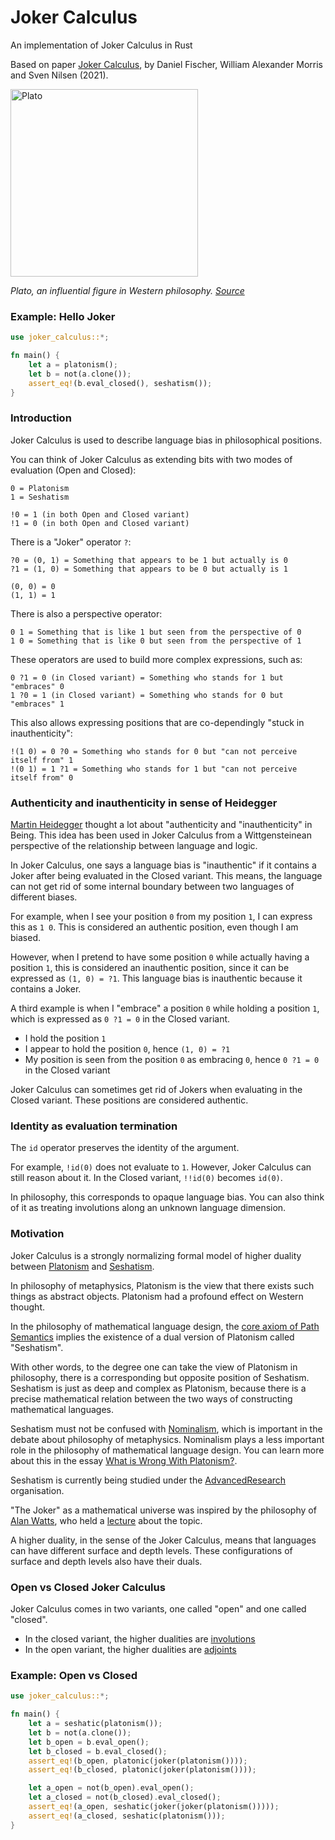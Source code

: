 # Joker Calculus

An implementation of Joker Calculus in Rust

Based on paper [Joker Calculus](https://github.com/advancedresearch/path_semantics/blob/master/papers-wip2/joker-calculus.pdf),
by Daniel Fischer, William Alexander Morris and Sven Nilsen (2021).

<img src="https://upload.wikimedia.org/wikipedia/commons/7/7d/Head_Platon_Glyptothek_Munich_548.jpg" width="300" alt="Plato" />

*Plato, an influential figure in Western philosophy. [Source](https://en.wikipedia.org/wiki/Platonism#/media/File:Head_Platon_Glyptothek_Munich_548.jpg)*

### Example: Hello Joker

```rust
use joker_calculus::*;

fn main() {
    let a = platonism();
    let b = not(a.clone());
    assert_eq!(b.eval_closed(), seshatism());
}
```

### Introduction

Joker Calculus is used to describe language bias in philosophical positions.

You can think of Joker Calculus as extending bits with two modes of evaluation (Open and Closed):

```text
0 = Platonism
1 = Seshatism

!0 = 1 (in both Open and Closed variant)
!1 = 0 (in both Open and Closed variant)
```

There is a "Joker" operator `?`:

```text
?0 = (0, 1) = Something that appears to be 1 but actually is 0
?1 = (1, 0) = Something that appears to be 0 but actually is 1

(0, 0) = 0
(1, 1) = 1
```

There is also a perspective operator:

```text
0 1 = Something that is like 1 but seen from the perspective of 0
1 0 = Something that is like 0 but seen from the perspective of 1
```

These operators are used to build more complex expressions, such as:

```text
0 ?1 = 0 (in Closed variant) = Something who stands for 1 but "embraces" 0
1 ?0 = 1 (in Closed variant) = Something who stands for 0 but "embraces" 1
```

This also allows expressing positions that are co-dependingly "stuck in inauthenticity":

```text
!(1 0) = 0 ?0 = Something who stands for 0 but "can not perceive itself from" 1
!(0 1) = 1 ?1 = Something who stands for 1 but "can not perceive itself from" 0
```

### Authenticity and inauthenticity in sense of Heidegger

[Martin Heidegger](https://en.wikipedia.org/wiki/Martin_Heidegger) thought a lot about "authenticity and "inauthenticity" in Being.
This idea has been used in Joker Calculus from a Wittgensteinean perspective of the relationship between language and logic.

In Joker Calculus, one says a language bias is "inauthentic" if it contains a Joker after being evaluated in the Closed variant.
This means, the language can not get rid of some internal boundary between two languages of different biases.

For example, when I see your position `0` from my position `1`, I can express this as `1 0`.
This is considered an authentic position, even though I am biased.

However, when I pretend to have some position `0` while actually having a position `1`,
this is considered an inauthentic position, since it can be expressed as `(1, 0) = ?1`.
This language bias is inauthentic because it contains a Joker.

A third example is when I "embrace" a position `0` while holding a position `1`, which is expressed as `0 ?1 = 0` in the Closed variant.

- I hold the position `1`
- I appear to hold the position `0`, hence `(1, 0) = ?1`
- My position is seen from the position `0` as embracing `0`, hence `0 ?1 = 0` in the Closed variant

Joker Calculus can sometimes get rid of Jokers when evaluating in the Closed variant.
These positions are considered authentic.

### Identity as evaluation termination

The `id` operator preserves the identity of the argument.

For example, `!id(0)` does not evaluate to `1`.
However, Joker Calculus can still reason about it.
In the Closed variant, `!!id(0)` becomes `id(0)`.

In philosophy, this corresponds to opaque language bias.
You can also think of it as treating involutions along an unknown language dimension.

### Motivation

Joker Calculus is a strongly normalizing formal model
of higher duality between [Platonism](https://en.wikipedia.org/wiki/Platonism)
and [Seshatism](https://github.com/advancedresearch/path_semantics/blob/master/papers-wip2/seshatism.pdf).

In philosophy of metaphysics, Platonism
is the view that there exists such things as abstract objects.
Platonism had a profound effect on Western thought.

In the philosophy of mathematical language design,
the [core axiom of Path Semantics](https://github.com/advancedresearch/path_semantics/blob/master/papers-wip/path-semantics.pdf)
implies the existence of a dual version of Platonism
called "Seshatism".

With other words, to the degree one can take the view of Platonism in philosophy,
there is a corresponding but opposite position of Seshatism.
Seshatism is just as deep and complex as Platonism, because there is a precise mathematical
relation between the two ways of constructing mathematical languages.

Seshatism must not be confused with [Nominalism](https://en.wikipedia.org/wiki/Nominalism),
which is important in the debate about philosophy of metaphysics.
Nominalism plays a less important role in the philosophy of mathematical language design.
You can learn more about this in the essay
[What is Wrong With Platonism?](https://github.com/advancedresearch/path_semantics/blob/master/papers-wip2/what-is-wrong-with-platonism.pdf).

Seshatism is currently being studied under the
[AdvancedResearch](https://advancedresearch.github.io/) organisation.

"The Joker" as a mathematical universe was inspired by the philosophy of
[Alan Watts](https://en.wikipedia.org/wiki/Alan_Watts),
who held a [lecture](https://archive.org/details/joker-alan-watts-org-official)
about the topic.

A higher duality, in the sense of the Joker Calculus, means
that languages can have different surface and depth levels.
These configurations of surface and depth levels also have their duals.

### Open vs Closed Joker Calculus

Joker Calculus comes in two variants, one called "open" and one called "closed".

- In the closed variant, the higher dualities are [involutions](https://en.wikipedia.org/wiki/Involution_(mathematics))
- In the open variant, the higher dualities are [adjoints](https://en.wikipedia.org/wiki/Adjoint_functors)

### Example: Open vs Closed

```rust
use joker_calculus::*;

fn main() {
    let a = seshatic(platonism());
    let b = not(a.clone());
    let b_open = b.eval_open();
    let b_closed = b.eval_closed();
    assert_eq!(b_open, platonic(joker(platonism())));
    assert_eq!(b_closed, platonic(joker(platonism())));

    let a_open = not(b_open).eval_open();
    let a_closed = not(b_closed).eval_closed();
    assert_eq!(a_open, seshatic(joker(joker(platonism()))));
    assert_eq!(a_closed, seshatic(platonism()));
}
```